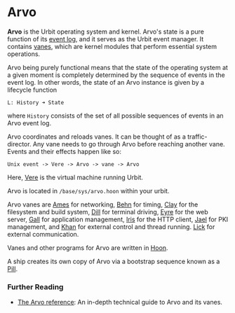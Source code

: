 # Arvo

**Arvo** is the Urbit operating system and kernel. Arvo's state is a pure function of its [event log](eventlog.md), and it serves as the Urbit event manager. It contains [vanes](vane.md), which are kernel modules that perform essential system operations.

Arvo being purely functional means that the state of the operating system at a given moment is completely determined by the sequence of events in the event log. In other words, the state of an Arvo instance is given by a lifecycle function

```
L: History ➜ State
```

where `History` consists of the set of all possible sequences of events in an Arvo event log.

Arvo coordinates and reloads vanes. It can be thought of as a traffic-director. Any vane needs to go through Arvo before reaching another vane. Events and their effects happen like so:

```
Unix event -> Vere -> Arvo -> vane -> Arvo
```

Here, [Vere](vere.md) is the virtual machine running Urbit.

Arvo is located in `/base/sys/arvo.hoon` within your urbit.

Arvo vanes are [Ames](ames.md) for networking, [Behn](behn.md) for timing, [Clay](clay.md) for the filesystem and build system, [Dill](dill.md) for terminal driving, [Eyre](eyre.md) for the web server, [Gall](gall.md) for application management, [Iris](iris.md) for the HTTP client, [Jael](jael.md) for PKI management, and [Khan](khan.md) for external control and thread running. [Lick](lick.md) for external communication.

Vanes and other programs for Arvo are written in [Hoon](hoon.md).

A ship creates its own copy of Arvo via a bootstrap sequence known as a [Pill](pill.md).

### Further Reading

- [The Arvo reference](../system/kernel): An in-depth technical guide to Arvo and its vanes.
